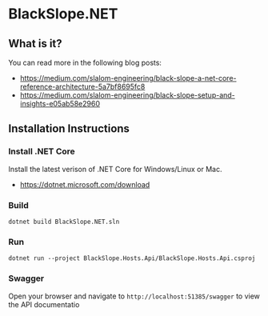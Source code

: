 # BlackSlope.NET

## What is it?

You can read more in the following blog posts:

* https://medium.com/slalom-engineering/black-slope-a-net-core-reference-architecture-5a7bf8695fc8
* https://medium.com/slalom-engineering/black-slope-setup-and-insights-e05ab58e2960

## Installation Instructions

### Install .NET Core
Install the latest verison of .NET Core for Windows/Linux or Mac.
* https://dotnet.microsoft.com/download

### Build

	dotnet build BlackSlope.NET.sln

### Run

	dotnet run --project BlackSlope.Hosts.Api/BlackSlope.Hosts.Api.csproj
	
### Swagger
Open your browser and navigate to ```http://localhost:51385/swagger``` to view the API documentatio
